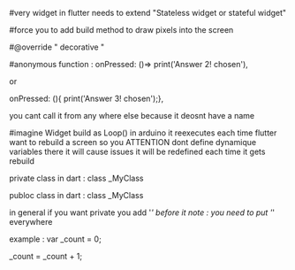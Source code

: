 #very widget in flutter needs to extend "Stateless widget or stateful widget"

#force you to add build method to draw pixels into the screen  

#@override 
" decorative "

#anonymous function :
onPressed: ()=> print('Answer 2! chosen'),

or

onPressed: (){ print('Answer 3! chosen');},

you cant call it from any where else because it deosnt have a name



#imagine Widget build as Loop() in arduino
it reexecutes each time flutter want to rebuild a screen
so you ATTENTION dont define dynamique variables there it will cause issues 
it will be redefined each time it gets rebuild


private class in dart :
class _MyClass

publoc class in dart :
class _MyClass


in general if you want private you add '_' before it
note : you need to put '_' everywhere

example :
var _count = 0;

_count = _count + 1;

